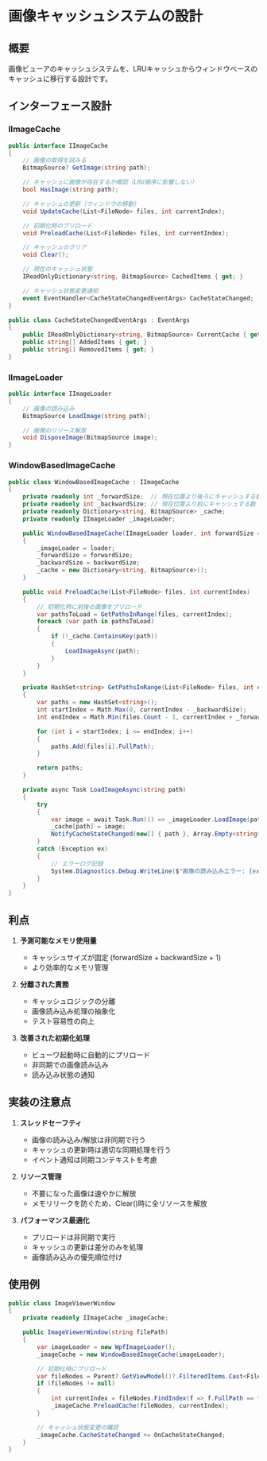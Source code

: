 # 画像キャッシュシステムの設計

## 概要
画像ビューアのキャッシュシステムを、LRUキャッシュからウィンドウベースのキャッシュに移行する設計です。

## インターフェース設計

### IImageCache
```csharp
public interface IImageCache
{
    // 画像の取得を試みる
    BitmapSource? GetImage(string path);

    // キャッシュに画像が存在するか確認（LRU順序に影響しない）
    bool HasImage(string path);

    // キャッシュの更新（ウィンドウの移動）
    void UpdateCache(List<FileNode> files, int currentIndex);

    // 初期化時のプリロード
    void PreloadCache(List<FileNode> files, int currentIndex);

    // キャッシュのクリア
    void Clear();

    // 現在のキャッシュ状態
    IReadOnlyDictionary<string, BitmapSource> CachedItems { get; }

    // キャッシュ状態変更通知
    event EventHandler<CacheStateChangedEventArgs> CacheStateChanged;
}

public class CacheStateChangedEventArgs : EventArgs
{
    public IReadOnlyDictionary<string, BitmapSource> CurrentCache { get; }
    public string[] AddedItems { get; }
    public string[] RemovedItems { get; }
}
```

### IImageLoader
```csharp
public interface IImageLoader
{
    // 画像の読み込み
    BitmapSource LoadImage(string path);

    // 画像のリソース解放
    void DisposeImage(BitmapSource image);
}
```

### WindowBasedImageCache
```csharp
public class WindowBasedImageCache : IImageCache
{
    private readonly int _forwardSize;  // 現在位置より後ろにキャッシュする数
    private readonly int _backwardSize; // 現在位置より前にキャッシュする数
    private readonly Dictionary<string, BitmapSource> _cache;
    private readonly IImageLoader _imageLoader;

    public WindowBasedImageCache(IImageLoader loader, int forwardSize = 3, int backwardSize = 3)
    {
        _imageLoader = loader;
        _forwardSize = forwardSize;
        _backwardSize = backwardSize;
        _cache = new Dictionary<string, BitmapSource>();
    }

    public void PreloadCache(List<FileNode> files, int currentIndex)
    {
        // 初期化時に前後の画像をプリロード
        var pathsToLoad = GetPathsInRange(files, currentIndex);
        foreach (var path in pathsToLoad)
        {
            if (!_cache.ContainsKey(path))
            {
                LoadImageAsync(path);
            }
        }
    }

    private HashSet<string> GetPathsInRange(List<FileNode> files, int currentIndex)
    {
        var paths = new HashSet<string>();
        int startIndex = Math.Max(0, currentIndex - _backwardSize);
        int endIndex = Math.Min(files.Count - 1, currentIndex + _forwardSize);

        for (int i = startIndex; i <= endIndex; i++)
        {
            paths.Add(files[i].FullPath);
        }

        return paths;
    }

    private async Task LoadImageAsync(string path)
    {
        try
        {
            var image = await Task.Run(() => _imageLoader.LoadImage(path));
            _cache[path] = image;
            NotifyCacheStateChanged(new[] { path }, Array.Empty<string>());
        }
        catch (Exception ex)
        {
            // エラーログ記録
            System.Diagnostics.Debug.WriteLine($"画像の読み込みエラー: {ex.Message}");
        }
    }
}
```

## 利点

1. **予測可能なメモリ使用量**
   - キャッシュサイズが固定 (forwardSize + backwardSize + 1)
   - より効率的なメモリ管理

2. **分離された責務**
   - キャッシュロジックの分離
   - 画像読み込み処理の抽象化
   - テスト容易性の向上

3. **改善された初期化処理**
   - ビューワ起動時に自動的にプリロード
   - 非同期での画像読み込み
   - 読み込み状態の通知

## 実装の注意点

1. **スレッドセーフティ**
   - 画像の読み込み/解放は非同期で行う
   - キャッシュの更新時は適切な同期処理を行う
   - イベント通知は同期コンテキストを考慮

2. **リソース管理**
   - 不要になった画像は速やかに解放
   - メモリリークを防ぐため、Clear()時に全リソースを解放

3. **パフォーマンス最適化**
   - プリロードは非同期で実行
   - キャッシュの更新は差分のみを処理
   - 画像読み込みの優先順位付け

## 使用例

```csharp
public class ImageViewerWindow
{
    private readonly IImageCache _imageCache;

    public ImageViewerWindow(string filePath)
    {
        var imageLoader = new WpfImageLoader();
        _imageCache = new WindowBasedImageCache(imageLoader);

        // 初期化時にプリロード
        var fileNodes = Parent?.GetViewModel()?.FilteredItems.Cast<FileNode>().ToList();
        if (fileNodes != null)
        {
            int currentIndex = fileNodes.FindIndex(f => f.FullPath == filePath);
            _imageCache.PreloadCache(fileNodes, currentIndex);
        }

        // キャッシュ状態変更の購読
        _imageCache.CacheStateChanged += OnCacheStateChanged;
    }
}
